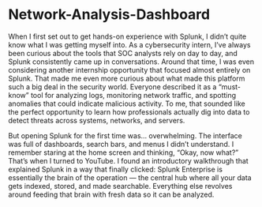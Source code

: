 # Network-Analysis-Dashboard
When I first set out to get hands-on experience with Splunk, I didn’t quite know what I was getting myself into. As a cybersecurity intern, I’ve always been curious about the tools that SOC analysts rely on day to day, and Splunk consistently came up in conversations. Around that time, I was even considering another internship opportunity that focused almost entirely on Splunk. That made me even more curious about what made this platform such a big deal in the security world. Everyone described it as a “must-know” tool for analyzing logs, monitoring network traffic, and spotting anomalies that could indicate malicious activity. To me, that sounded like the perfect opportunity to learn how professionals actually dig into data to detect threats across systems, networks, and servers.








But opening Splunk for the first time was… overwhelming. The interface was full of dashboards, search bars, and menus I didn’t understand. I remember staring at the home screen and thinking, “Okay, now what?” That’s when I turned to YouTube. I found an introductory walkthrough that explained Splunk in a way that finally clicked: Splunk Enterprise is essentially the brain of the operation — the central hub where all your data gets indexed, stored, and made searchable. Everything else revolves around feeding that brain with fresh data so it can be analyzed.

